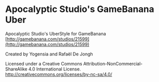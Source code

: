 # Apocalyptic Studio's GameBanana Uber

Apocalyptic Studio's UberStyle for GameBanana
[http://gamebanana.com/studios/21599](http://gamebanana.com/studios/21599)

Created by Yogensia and Rafaël De Jongh

Licensed under a Creative Commons Attribution-NonCommercial-ShareAlike 4.0 International License.
http://creativecommons.org/licenses/by-nc-sa/4.0/
